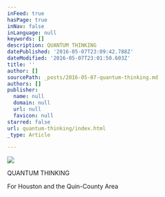 ```yaml
---
inFeed: true
hasPage: true
inNav: false
inLanguage: null
keywords: []
description: QUANTUM THINKING
datePublished: '2016-05-07T23:09:42.788Z'
dateModified: '2016-05-07T23:01:50.603Z'
title: ''
author: []
sourcePath: _posts/2016-05-07-quantum-thinking.md
authors: []
publisher:
  name: null
  domain: null
  url: null
  favicon: null
starred: false
url: quantum-thinking/index.html
_type: Article

---
```

![](https://the-grid-user-content.s3-us-west-2.amazonaws.com/6ad2a308-bdd3-475d-80ce-e89c65b144b4.jpg)

QUANTUM THINKING

For Houston and the Quin-County Area